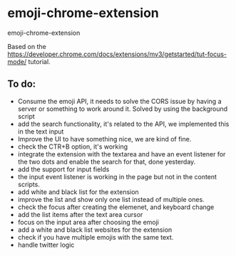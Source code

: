 # emoji-chrome-extension
emoji-chrome-extension

Based on the https://developer.chrome.com/docs/extensions/mv3/getstarted/tut-focus-mode/ tutorial.

## To do: 

- Consume the emoji API, it needs to solve the CORS issue by having a server or something to work around it. Solved by using the background script
- add the search functionality, it's related to the API, we implemented this in the text input
- Improve the UI  to have something nice, we are kind of fine. 
- check the CTR+B option, it's working
- integrate the extension with the textarea and have an event listener for the two dots and enable the search for that, done yesterday.
- add the support for input fields
- the input event listener is working in the page but not in the content scripts.
- add white and black list for the extension
- improve the list and show only one list instead of multiple ones. 
- check the focus after creating the elemenet, and keyboard change
- add the list items after the text area cursor 
- focus on the input area after choosing the emoji
- add a white and black list websites for the extension 
- check if you have multiple emojis with the same text.
- handle twitter logic 